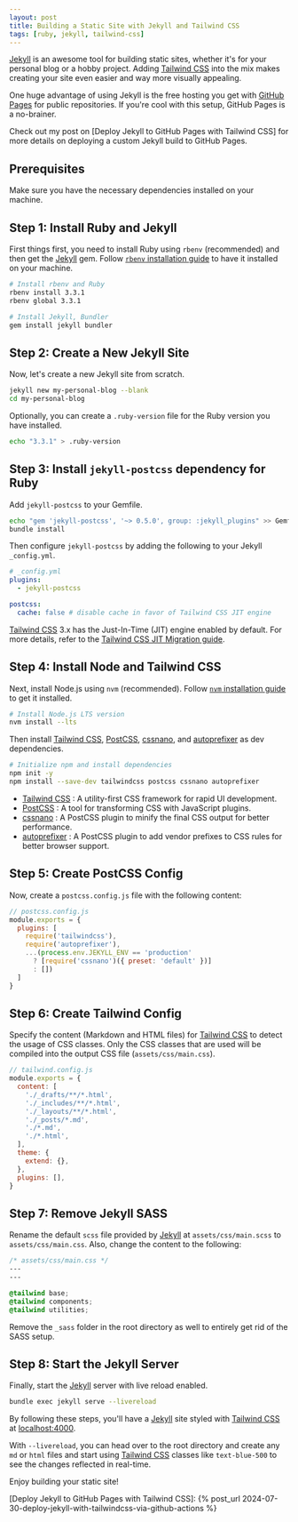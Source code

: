 ```yaml
---
layout: post
title: Building a Static Site with Jekyll and Tailwind CSS
tags: [ruby, jekyll, tailwind-css]
---
```


[Jekyll] is an awesome tool for building static sites, whether it's for your personal blog or a hobby project. Adding [Tailwind CSS] into the mix makes creating your site even easier and way more visually appealing.

One huge advantage of using Jekyll is the free hosting you get with [GitHub Pages] for public repositories. If you're cool with this setup, GitHub Pages is a no-brainer.

Check out my post on [Deploy Jekyll to GitHub Pages with Tailwind CSS] for more details on deploying a custom Jekyll build to GitHub Pages.

## Prerequisites

Make sure you have the necessary dependencies installed on your machine.

## Step 1: Install Ruby and Jekyll

First things first, you need to install Ruby using `rbenv` (recommended) and then get the [Jekyll] gem. Follow [`rbenv` installation guide] to have it installed on your machine.

```sh
# Install rbenv and Ruby
rbenv install 3.3.1
rbenv global 3.3.1

# Install Jekyll, Bundler
gem install jekyll bundler
```

## Step 2: Create a New Jekyll Site

Now, let's create a new Jekyll site from scratch.
```sh
jekyll new my-personal-blog --blank
cd my-personal-blog
```

Optionally, you can create a `.ruby-version` file for the Ruby version you have installed.
```sh
echo "3.3.1" > .ruby-version
```

## Step 3: Install `jekyll-postcss` dependency for Ruby

Add `jekyll-postcss` to your Gemfile.
```sh
echo "gem 'jekyll-postcss', '~> 0.5.0', group: :jekyll_plugins" >> Gemfile
bundle install
```

Then configure `jekyll-postcss` by adding the following to your Jekyll `_config.yml`.
```yaml
# _config.yml
plugins:
  - jekyll-postcss

postcss:
  cache: false # disable cache in favor of Tailwind CSS JIT engine
```

[Tailwind CSS] 3.x has the Just-In-Time (JIT) engine enabled by default. For more details, refer to the [Tailwind CSS JIT Migration guide].

## Step 4: Install Node and Tailwind CSS

Next, install Node.js using `nvm` (recommended). Follow [`nvm` installation guide] to get it installed. 
```sh
# Install Node.js LTS version
nvm install --lts
```

Then install [Tailwind CSS], [PostCSS], [cssnano], and [autoprefixer] as dev dependencies.
```sh
# Initialize npm and install dependencies
npm init -y
npm install --save-dev tailwindcss postcss cssnano autoprefixer
```

- [Tailwind CSS] : A utility-first CSS framework for rapid UI development.
- [PostCSS] : A tool for transforming CSS with JavaScript plugins.
- [cssnano] : A PostCSS plugin to minify the final CSS output for better performance.
- [autoprefixer] : A PostCSS plugin to add vendor prefixes to CSS rules for better browser support.

## Step 5: Create PostCSS Config

Now, create a `postcss.config.js` file with the following content:
```js
// postcss.config.js
module.exports = {
  plugins: [
    require('tailwindcss'),
    require('autoprefixer'),
    ...(process.env.JEKYLL_ENV == 'production'
      ? [require('cssnano')({ preset: 'default' })]
      : [])
  ]
}
```

## Step 6: Create Tailwind Config

Specify the content (Markdown and HTML files) for [Tailwind CSS] to detect the usage of CSS classes. Only the CSS classes that are used will be compiled into the output CSS file (`assets/css/main.css`).

```js
// tailwind.config.js
module.exports = {
  content: [
    './_drafts/**/*.html',
    './_includes/**/*.html',
    './_layouts/**/*.html',
    './_posts/*.md',
    './*.md',
    './*.html',
  ],
  theme: {
    extend: {},
  },
  plugins: [],
}
```

## Step 7: Remove Jekyll SASS

Rename the default `scss` file provided by [Jekyll] at `assets/css/main.scss` to `assets/css/main.css`. Also, change the content to the following:
```css
/* assets/css/main.css */
---
---

@tailwind base;
@tailwind components;
@tailwind utilities;
```

Remove the `_sass` folder in the root directory as well to entirely get rid of the SASS setup.

## Step 8: Start the Jekyll Server

Finally, start the [Jekyll] server with live reload enabled.

```sh
bundle exec jekyll serve --livereload
```

By following these steps, you'll have a [Jekyll] site styled with [Tailwind CSS] at [localhost:4000].

With `--livereload`, you can head over to the root directory and create any `md` or `html` files and start using [Tailwind CSS] classes like `text-blue-500` to see the changes reflected in real-time.

Enjoy building your static site!

[Deploy Jekyll to GitHub Pages with Tailwind CSS]: {% post_url 2024-07-30-deploy-jekyll-with-tailwindcss-via-github-actions %}

[Jekyll]: https://jekyllrb.com/
[Tailwind CSS]: https://tailwindcss.com/
[GitHub Pages]: https://docs.github.com/en/pages
[PostCSS]: https://postcss.org/
[cssnano]: https://cssnano.co/
[autoprefixer]: https://github.com/postcss/autoprefixer

[`rbenv` installation guide]: https://github.com/rbenv/rbenv#installation
[`nvm` installation guide]: https://github.com/nvm-sh/nvm#installing-and-updating
[Tailwind CSS JIT Migration guide]: https://tailwindcss.com/docs/upgrade-guide#migrating-to-the-jit-engine
[localhost:4000]: http://localhost:4000